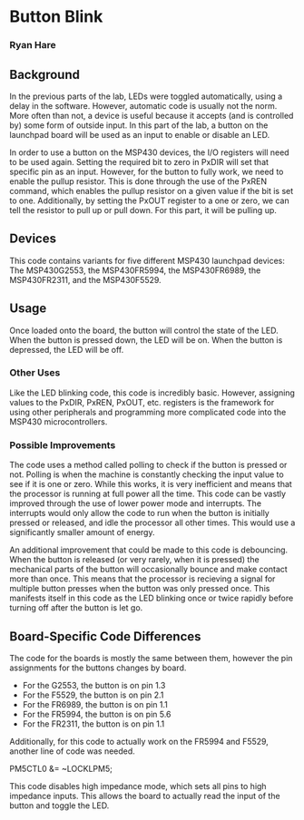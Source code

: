 # Button Blink
### Ryan Hare

## Background
In the previous parts of the lab, LEDs were toggled automatically, using a delay in the software. However, automatic code is usually not the norm. More often than not, a device is useful because it accepts (and is controlled by) some form of outside input. In this part of the lab, a button on the launchpad board will be used as an input to enable or disable an LED.

In order to use a button on the MSP430 devices, the I/O registers will need to be used again. Setting the required bit to zero in PxDIR will set that specific pin as an input. However, for the button to fully work, we need to enable the pullup resistor. This is done through the use of the PxREN command, which enables the pullup resistor on a given value if the bit is set to one. Additionally, by setting the PxOUT register to a one or zero, we can tell the resistor to pull up or pull down. For this part, it will be pulling up.
## Devices
This code contains variants for five different MSP430 launchpad devices: The MSP430G2553, the MSP430FR5994, the MSP430FR6989, the MSP430FR2311, and the MSP430F5529.
## Usage
Once loaded onto the board, the button will control the state of the LED. When the button is pressed down, the LED will be on. When the button is depressed, the LED will be off.
### Other Uses
Like the LED blinking code, this code is incredibly basic. However, assigning values to the PxDIR, PxREN, PxOUT, etc. registers is the framework for using other peripherals and programming more complicated code into the MSP430 microcontrollers.
### Possible Improvements
The code uses a method called polling to check if the button is pressed or not. Polling is when the machine is constantly checking the input value to see if it is one or zero. While this works, it is very inefficient and means that the processor is running at full power all the time. This code can be vastly improved through the use of lower power mode and interrupts. The interrupts would only allow the code to run when the button is initially pressed or released, and idle the processor all other times. This would use a significantly smaller amount of energy.

An additional improvement that could be made to this code is debouncing. When the button is released (or very rarely, when it is pressed) the mechanical parts of the button will occasionally bounce and make contact more than once. This means that the processor is recieving a signal for multiple button presses when the button was only pressed once. This manifests itself in this code as the LED blinking once or twice rapidly before turning off after the button is let go.
## Board-Specific Code Differences
The code for the boards is mostly the same between them, however the pin assignments for the buttons changes by board.

* For the G2553, the button is on pin 1.3
* For the F5529, the button is on pin 2.1
* For the FR6989, the button is on pin 1.1
* For the FR5994, the button is on pin 5.6
* For the FR2311, the button is on pin 1.1

Additionally, for this code to actually work on the FR5994 and F5529, another line of code was needed.

PM5CTL0 &= ~LOCKLPM5;

This code disables high impedance mode, which sets all pins to high impedance inputs. This allows the board to actually read the input of the button and toggle the LED.